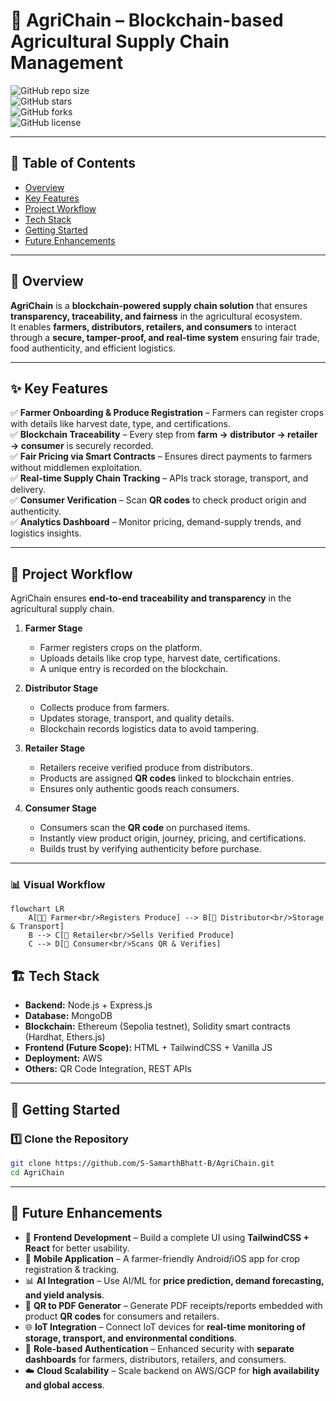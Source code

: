 # 🌱 AgriChain – Blockchain-based Agricultural Supply Chain Management  

![GitHub repo size](https://img.shields.io/github/repo-size/S-SamarthBhatt-B/AgriChain?color=green)  
![GitHub stars](https://img.shields.io/github/stars/S-SamarthBhatt-B/AgriChain?style=social)  
![GitHub forks](https://img.shields.io/github/forks/S-SamarthBhatt-B/AgriChain?style=social)  
![GitHub license](https://img.shields.io/github/license/S-SamarthBhatt-B/AgriChain)  

---

## 📑 Table of Contents
- [Overview](#-overview)
- [Key Features](#-key-features)
- [Project Workflow](#-project-workflow)
- [Tech Stack](#-tech-stack)
- [Getting Started](#-getting-started)
- [Future Enhancements](#-future-enhancements)
---

## 📌 Overview  
**AgriChain** is a **blockchain-powered supply chain solution** that ensures **transparency, traceability, and fairness** in the agricultural ecosystem.  
It enables **farmers, distributors, retailers, and consumers** to interact through a **secure, tamper-proof, and real-time system** ensuring fair trade, food authenticity, and efficient logistics.  

---

## ✨ Key Features  
✅ **Farmer Onboarding & Produce Registration** – Farmers can register crops with details like harvest date, type, and certifications.  
✅ **Blockchain Traceability** – Every step from **farm → distributor → retailer → consumer** is securely recorded.  
✅ **Fair Pricing via Smart Contracts** – Ensures direct payments to farmers without middlemen exploitation.  
✅ **Real-time Supply Chain Tracking** – APIs track storage, transport, and delivery.  
✅ **Consumer Verification** – Scan **QR codes** to check product origin and authenticity.  
✅ **Analytics Dashboard** – Monitor pricing, demand-supply trends, and logistics insights.  

---

## 🔗 Project Workflow  

AgriChain ensures **end-to-end traceability and transparency** in the agricultural supply chain.  

1. **Farmer Stage**  
   - Farmer registers crops on the platform.  
   - Uploads details like crop type, harvest date, certifications.  
   - A unique entry is recorded on the blockchain.  

2. **Distributor Stage**  
   - Collects produce from farmers.  
   - Updates storage, transport, and quality details.  
   - Blockchain records logistics data to avoid tampering.  

3. **Retailer Stage**  
   - Retailers receive verified produce from distributors.  
   - Products are assigned **QR codes** linked to blockchain entries.  
   - Ensures only authentic goods reach consumers.  

4. **Consumer Stage**  
   - Consumers scan the **QR code** on purchased items.  
   - Instantly view product origin, journey, pricing, and certifications.  
   - Builds trust by verifying authenticity before purchase.  

---

### 📊 Visual Workflow  

```mermaid
flowchart LR
    A[👩‍🌾 Farmer<br/>Registers Produce] --> B[🚚 Distributor<br/>Storage & Transport]
    B --> C[🏬 Retailer<br/>Sells Verified Produce]
    C --> D[🛒 Consumer<br/>Scans QR & Verifies]
```

## 🏗️ Tech Stack  

- **Backend:** Node.js + Express.js  
- **Database:** MongoDB  
- **Blockchain:** Ethereum (Sepolia testnet), Solidity smart contracts (Hardhat, Ethers.js)  
- **Frontend (Future Scope):** HTML + TailwindCSS + Vanilla JS  
- **Deployment:** AWS  
- **Others:** QR Code Integration, REST APIs  

---

## 🚀 Getting Started  

### 1️⃣ Clone the Repository  
```bash
git clone https://github.com/S-SamarthBhatt-B/AgriChain.git
cd AgriChain
```

---

## 🔮 Future Enhancements  

- 📱 **Frontend Development** – Build a complete UI using **TailwindCSS + React** for better usability.  
- 📲 **Mobile Application** – A farmer-friendly Android/iOS app for crop registration & tracking.  
- 📊 **AI Integration** – Use AI/ML for **price prediction, demand forecasting, and yield analysis**.  
- 📑 **QR to PDF Generator** – Generate PDF receipts/reports embedded with product **QR codes** for consumers and retailers.  
- 🌐 **IoT Integration** – Connect IoT devices for **real-time monitoring of storage, transport, and environmental conditions**.  
- 🔐 **Role-based Authentication** – Enhanced security with **separate dashboards** for farmers, distributors, retailers, and consumers.  
- ☁️ **Cloud Scalability** – Scale backend on AWS/GCP for **high availability and global access**.  
